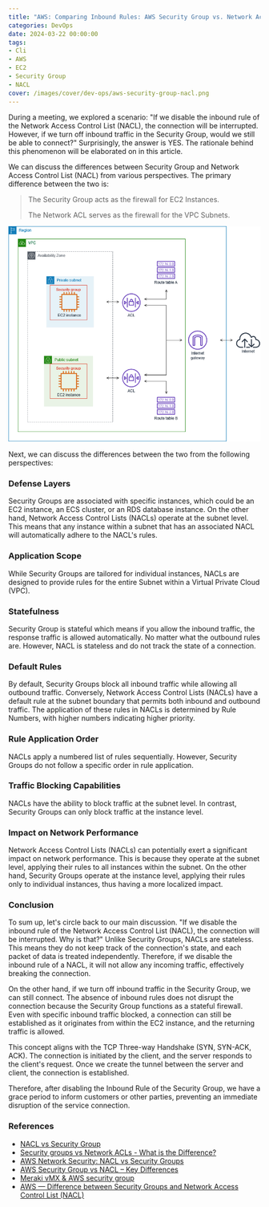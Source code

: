 ```yaml
---
title: "AWS: Comparing Inbound Rules: AWS Security Group vs. Network Access Control List (NACL)"
categories: DevOps
date: 2024-03-22 00:00:00
tags: 
- Cli
- AWS
- EC2
- Security Group
- NACL
cover: /images/cover/dev-ops/aws-security-group-nacl.png
---
```



During a meeting, we explored a scenario: "If we disable the inbound rule of the Network Access Control List (NACL), the connection will be interrupted. However, if we turn off inbound traffic in the Security Group, would we still be able to connect?" Surprisingly, the answer is YES. The rationale behind this phenomenon will be elaborated on in this article.

We can discuss the differences between Security Group and Network Access Control List (NACL) from various perspectives. The primary difference between the two is:

> The Security Group acts as the firewall for EC2 Instances. 
> 
> The Network ACL serves as the firewall for the VPC Subnets.

![Awesome Cloud — Security Groups and Network ACLs](/images/post/dev-ops/aws-security-group-nacl/arch.png)



Next, we can discuss the differences between the two from the following perspectives:

### Defense Layers

Security Groups are associated with specific instances, which could be an EC2 instance, an ECS cluster, or an RDS database instance. On the other hand, Network Access Control Lists (NACLs) operate at the subnet level. This means that any instance within a subnet that has an associated NACL will automatically adhere to the NACL's rules.

### Application Scope

While Security Groups are tailored for individual instances, NACLs are designed to provide rules for the entire Subnet within a Virtual Private Cloud (VPC).


### Statefulness

Security Group is stateful which means if you allow the inbound traffic, the response traffic is allowed automatically. No matter what the outbound rules are. However, NACL is stateless and do not track the state of a connection.

### Default Rules

By default, Security Groups block all inbound traffic while allowing all outbound traffic. Conversely, Network Access Control Lists (NACLs) have a default rule at the subnet boundary that permits both inbound and outbound traffic. The application of these rules in NACLs is determined by Rule Numbers, with higher numbers indicating higher priority.

### Rule Application Order

NACLs apply a numbered list of rules sequentially. However, Security Groups do not follow a specific order in rule application.

### Traffic Blocking Capabilities

NACLs have the ability to block traffic at the subnet level. In contrast, Security Groups can only block traffic at the instance level.


### Impact on Network Performance

Network Access Control Lists (NACLs) can potentially exert a significant impact on network performance. This is because they operate at the subnet level, applying their rules to all instances within the subnet. On the other hand, Security Groups operate at the instance level, applying their rules only to individual instances, thus having a more localized impact.


### Conclusion
To sum up, let's circle back to our main discussion. "If we disable the inbound rule of the Network Access Control List (NACL), the connection will be interrupted. Why is that?" Unlike Security Groups, NACLs are stateless. This means they do not keep track of the connection's state, and each packet of data is treated independently. Therefore, if we disable the inbound rule of a NACL, it will not allow any incoming traffic, effectively breaking the connection.

On the other hand, if we turn off inbound traffic in the Security Group, we can still connect. The absence of inbound rules does not disrupt the connection because the Security Group functions as a stateful firewall. Even with specific inbound traffic blocked, a connection can still be established as it originates from within the EC2 instance, and the returning traffic is allowed.

This concept aligns with the TCP Three-way Handshake (SYN, SYN-ACK, ACK). The connection is initiated by the client, and the server responds to the client's request. Once we create the tunnel between the server and client, the connection is established.

Therefore, after disabling the Inbound Rule of the Security Group, we have a grace period to inform customers or other parties, preventing an immediate disruption of the service connection.

### References
- [NACL vs Security Group](https://www.mygreatlearning.com/aws/tutorials/nacl-vs-security-group)
- [Security groups vs Network ACLs - What is the Difference?](https://www.knowledgehut.com/tutorials/aws/nacl-vs-security-groups)
- [AWS Network Security: NACL vs Security Groups](https://k21academy.com/amazon-web-services/aws-solutions-architect/aws-security-groups-vs-nacl/)
- [AWS Security Group vs NACL – Key Differences](https://digitalcloud.training/aws-security-group-vs-nacl-key-differences/)
- [Meraki vMX & AWS security group](https://community.meraki.com/t5/Security-SD-WAN/Meraki-vMX-amp-AWS-security-group/m-p/222409#:~:text=Having%20no%20inbound%20rules%20does%20not%20cause%20the%20tunnel%20to,instance%20and%20returning%20traffic%20allowed)
- [AWS — Difference between Security Groups and Network Access Control List (NACL)](https://medium.com/awesome-cloud/aws-difference-between-security-groups-and-network-acls-adc632ea29ae)
